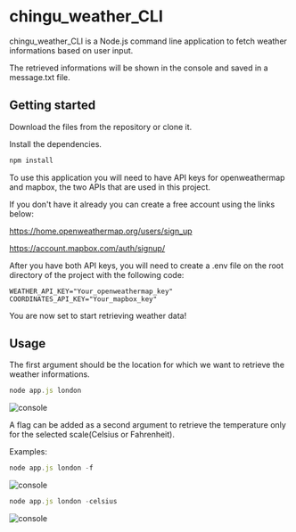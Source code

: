 # chingu_weather_CLI

chingu_weather_CLI is a Node.js command line application to fetch weather informations based on user input. 

The retrieved informations will be shown in the console and saved in a message.txt file.

## Getting started

Download the files from the repository or clone it.

Install the dependencies.

```bash
npm install
```

To use this application you will need to have API keys for openweathermap and mapbox, the two APIs that are used in this project.

If you don't have it already you can create a free account using the links below:

https://home.openweathermap.org/users/sign_up

https://account.mapbox.com/auth/signup/

After you have both API keys, you will need to create a .env file on the root directory of the project with the following code:

```
WEATHER_API_KEY="Your_openweathermap_key"
COORDINATES_API_KEY="Your_mapbox_key"
```
You are now set to start retrieving weather data!

## Usage

The first argument should be the location for which we want to retrieve the weather informations.

```js
node app.js london
```
![console](https://i.ibb.co/yhNXL42/Screenshot-2020-05-22-at-07-17-15.png)

A flag can be added as a second argument to retrieve the temperature only for the selected scale(Celsius or Fahrenheit).

Examples:

```js
node app.js london -f
```
![console](https://i.ibb.co/7bfjs4p/Screenshot-2020-05-22-at-07-17-33.png)

```js
node app.js london -celsius
```
![console](https://i.ibb.co/5Tzswb9/Screenshot-2020-05-22-at-07-17-49.png)
